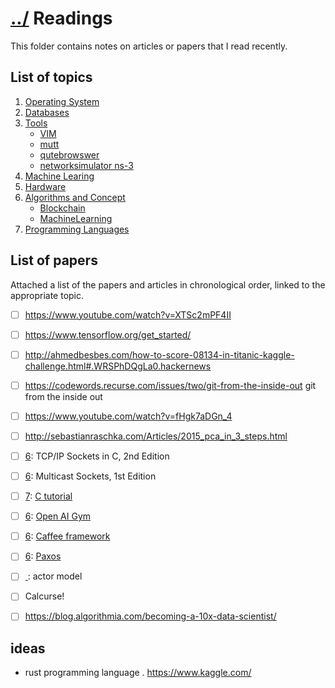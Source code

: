 # [../](../..) Readings
This folder contains notes on articles or papers that I read recently.


## List of topics 
1. [Operating System](operatingSystem)
2. [Databases](databases)
3. [Tools](tools)
	- [VIM](tools/vim)
	- [mutt](tools/mutt)
	- [qutebrowswer](tools/qutebrowser)
	- [networksimulator ns-3](tools/ns3)
4. [Machine Learing](machineLearning)
5. [Hardware](hardware)
6. [Algorithms and Concept](algorithms)
	- [Blockchain](algorithms/blockchain)
	- [MachineLearning](algorithms/machineLearning)
7. [Programming Languages](proglang)

## List of papers
Attached a list of the papers and articles in chronological order, linked to the appropriate topic.
- [ ] https://www.youtube.com/watch?v=XTSc2mPF4II
- [ ] https://www.tensorflow.org/get_started/
- [ ] http://ahmedbesbes.com/how-to-score-08134-in-titanic-kaggle-challenge.html#.WRSPhDQgLa0.hackernews
- [ ] https://codewords.recurse.com/issues/two/git-from-the-inside-out git from the inside out
- [ ] https://www.youtube.com/watch?v=fHgk7aDGn_4
- [ ] http://sebastianraschka.com/Articles/2015_pca_in_3_steps.html
- [ ] [6](algorithms): TCP/IP Sockets in C, 2nd Edition
- [ ] [6](algorithms): Multicast Sockets, 1st Edition
- [ ] [7](proglan): [C tutorial](http://www.cplusplus.com/doc/tutorial/)
- [ ] [6](algorithms): [Open AI Gym](https://gym.openai.com/)
- [ ] [6](algorithms): [Caffee framework](http://caffe.berkeleyvision.org/)
- [ ] [6](algorithms): [Paxos](http://harry.me/blog/2014/12/27/neat-algorithms-paxos/)
- [ ] [ ](): actor model
- [ ] Calcurse! 
- [ ] https://blog.algorithmia.com/becoming-a-10x-data-scientist/



## ideas
- rust programming language .
   https://www.kaggle.com/
